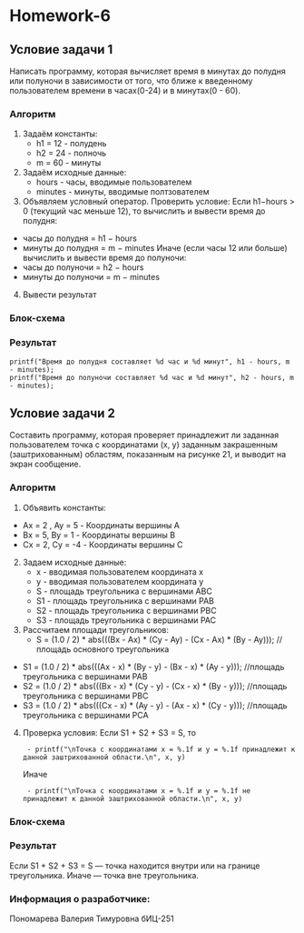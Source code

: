 # Homework-6
## Условие задачи 1
Написать программу, которая вычисляет время в минутах до полудня или полуночи в зависимости от того, что ближе к введенному пользователем времени в часах(0-24) и в минутах(0 - 60).
### Алгоритм
1. Задаём константы:
   - h1 = 12 - полудень
   - h2 = 24 - полночь
   - m = 60 - минуты
2. Задаём исходные данные:
   - hours - часы, вводимые пользователем
   - minutes - минуты, вводимые полтзователем
3. Объявляем условный оператор.
Проверить условие:
 Если h1−hours > 0 (текущий час меньше 12), то вычислить и вывести время до полудня:
  - часы до полудня = h1 − hours
  - минуты до полудня = m − minutes
 Иначе (если часы 12 или больше) вычислить и вывести время до полуночи:
  - часы до полуночи = h2 − hours
  - минуты до полуночи = m − minutes
4.  Вывести результат
### Блок-схема
### Результат
	printf("Время до полудня составляет %d час и %d минут", h1 - hours, m - minutes);
	printf("Время до полуночи составляет %d час и %d минут", h2 - hours, m - minutes);

## Условие задачи 2
Составить программу, которая проверяет принадлежит ли заданная пользователем точка с координатами (х, у) заданным закрашенным (заштрихованным) областям, показанным на рисунке 21, и выводит на экран сообщение.
### Алгоритм
1. Объявить константы:
  - Ax = 2 , Ay = 5 - Координаты вершины A
  - Bx = 5, By = 1 - Координаты вершины B
  - Cx = 2, Cy = -4 - Координаты вершины C
2. Задаем исходные данные:
   - x - вводимая пользователем координата x
   - y - вводимая пользователем координата y
   - S - площадь треугольника с вершинами ABC
   - S1 - площадь треугольника с вершинами PAB
   - S2 - площадь треугольника с вершинами PBC
   - S3 - площадь треугольника с вершинами PAC
3. Рассчитаем площади треугольников:
   - S = (1.0 / 2) * abs(((Bx - Ax) * (Cy - Ay) - (Cx - Ax) * (By - Ay))); //площадь основного треугольника
  - S1 = (1.0 / 2) * abs(((Ax - x) * (By - y) - (Bx - x) * (Ay - y))); //площадь треугольника с вершинами PAB
  - S2 = (1.0 / 2) * abs(((Bx - x) * (Cy - y) - (Cx - x) * (By - y))); //площадь треугольника с вершинами PBC
  - S3 = (1.0 / 2) * abs(((Cx - x) * (Ay - y) - (Ax - x) * (Cy - y))); //площадь треугольника с вершинами PCA
4. Проверка условия:
   Если S1 + S2 + S3 = S, то

		- printf("\nТочка с координатами x = %.1f и y = %.1f принадлежит к данной заштрихованной области.\n", x, y)
	Иначе

     	- printf("\nТочка с координатами x = %.1f и y = %.1f не принадлежит к данной заштрихованной области.\n", x, y)
### Блок-схема
### Результат
  Если S1 + S2 + S3 = S — точка находится внутри или на границе треугольника.
  Иначе — точка вне треугольника.
### Информация о разработчике:
Пономарева Валерия Тимуровна бИЦ-251
